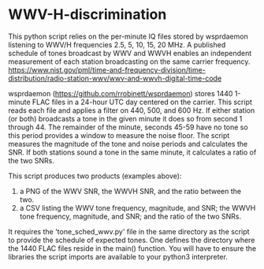 # WWV-H-discrimination

This python script relies on the per-minute IQ files stored by wsprdaemon listening to WWV/H 
frequencies 2.5, 5, 10, 15, 20 MHz.  A published schedule of tones broadcast by WWV and WWVH
enables an independent measurement of each station broadcasting on the same carrier frequency.
https://www.nist.gov/pml/time-and-frequency-division/time-distribution/radio-station-wwv/wwv-and-wwvh-digital-time-code

wsprdaemon (https://github.com/rrobinett/wsprdaemon) stores 1440 1-minute FLAC files in a 
24-hour UTC day centered on the carrier.  This script reads each file and applies a filter on 
440, 500, and 600 Hz.  If either station (or both) broadcasts a tone in the given minute it does 
so from second 1 through 44.  The remainder of the minute, seconds 45-59 have no tone so this 
period provides a window to measure the noise floor.  The script measures the magnitude of the 
tone and noise periods and calculates the SNR.  If both stations sound a tone in the same 
minute, it calculates a ratio of the two SNRs.  

This script produces two products (examples above):
1) a PNG of the WWV SNR, the WWVH SNR, and the ratio between the two.
2) a CSV listing the WWV tone frequency, magnitude, and SNR;
   the WWVH tone frequency, magnitude, and SNR;
   and the ratio of the two SNRs.  

It requires the 'tone_sched_wwv.py' file in the same directory as the script to provide the 
schedule of expected tones.  One defines the directory where the 1440 FLAC files reside in 
the main() function. You will have to ensure the libraries the script imports are available
to your python3 interpreter.
